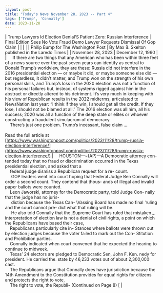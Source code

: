 ```yaml
---
layout: post
title: "Today's News November 28, 2023 -- Part 4"
tags: ['Trump', 'Connally']
date: 2023-11-28
---
```


| Trump Lawyers Id Election Denial’S Patient Zero: Russian Interference | Final Edition   Sees No Vote Fraud Demo Lawyer Requests Dismissal Of Gop Claim |
|  |  |
| Philip Bump for The Washington Post | By Max B. Skelton published in the Laredo Times |
| November 28, 2023 | December 12, 1960 |
| &nbsp;&nbsp;&nbsp;&nbsp;If there are two things that any American who has been within three feet of a news source over the past seven years can identify as central to Donald Trump’s worldview, they are these: Russia did not interfere in the 2016 presidential election — or maybe it did, or maybe someone else did — but regardless, it didn’t matter, and Trump won on the strength of his own personal skills, and Trump’s loss in the 2020 election was not a function of his personal failures but, instead, of systems rigged against him in the abstract or directly altered to his detriment. It’s very much in keeping with his view of Republican results in the 2022 midterms, articulated to NewsNation last year: “I think if they win, I should get all the credit. If they lose, I should not be blamed at all.” The 2016 election was all him, all his success; 2020 was all a function of the deep state or elites or whoever constructing a fraudulent simulacrum of democracy.<br>&nbsp;&nbsp;&nbsp;&nbsp;There’s just one problem. Trump’s incessant, false claim ...<br><br>Read the full article at<br>[https://www.washingtonpost.com/politics/2023/11/28/trump-russia-election-interference/](https://www.washingtonpost.com/politics/2023/11/28/trump-russia-election-interference/) | &nbsp;&nbsp;&nbsp;&nbsp;HOUSTON—~(AP)—A Democratic attorney con- tended today that no fraud or discrimination occurred in the Texas presidential election, and asked that a<br>&nbsp;&nbsp;&nbsp;&nbsp;federal judge dismiss a Republican request for a re- count.<br>&nbsp;&nbsp;&nbsp;&nbsp; GOP leaders went into court hoping that Federal Judge Ben Connally will order a second count. They contend that thous- ands of illegal and invalid paper ballots were counted.<br>&nbsp;&nbsp;&nbsp;&nbsp;Leon Jaworski, attorney for the Democratic party, told Judge Con- nally that the judge has no juris-<br>&nbsp;&nbsp;&nbsp;&nbsp;  diction because the Texas Can- \Vassing Board has made no final ‘ruling and the court cannot pre- dict what that ruling will be.<br>&nbsp;&nbsp;&nbsp;&nbsp;  He also told Connally that the jSupreme Court has ruled that mistaken _ interpretation of election law is not a denial of civil rights, a point on which the Republicans have based their case,<br>&nbsp;&nbsp;&nbsp;&nbsp;Republicans particularly cite in- Stances where ballots were thrown out by election judges because the voter failed to mark out the Con- Stitution and Prohibition parties.<br>&nbsp;&nbsp;&nbsp;&nbsp;Connally indicated when court convened that he expected the hearing to continue to midweek.<br>&nbsp;&nbsp;&nbsp;&nbsp;Texas’ 24 electors are pledged to Democratic Sen, John F. Ken. nedy for president. He carried the. state by 46,233 votes out of about 2,300,000 cast.<br>&nbsp;&nbsp;&nbsp;&nbsp;The Republicans argue that Connally does have jurisdiction because the 14th Amendment to the Constitution provides for equa! rights for citizens and protects the right to vote,<br>&nbsp;&nbsp;&nbsp;&nbsp;The right to vote, the Republi- (Continued on Page 8) [  |